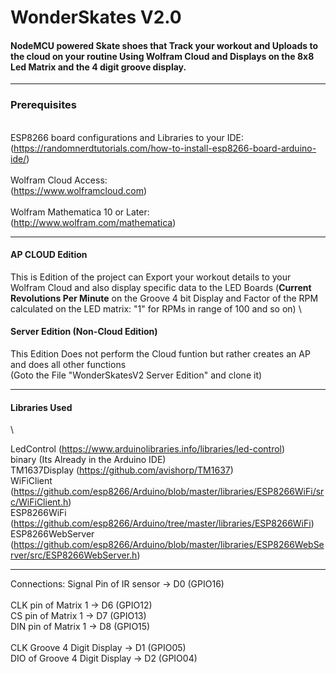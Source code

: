 # WonderSkates V2.0
#### NodeMCU powered Skate shoes that Track your workout and Uploads to the cloud on your routine Using Wolfram Cloud and Displays on the 8x8 Led Matrix and the 4 digit groove display.
_______________________________________________________________________________________________________________________


### Prerequisites
 \
ESP8266 board configurations and Libraries to your IDE: \
(https://randomnerdtutorials.com/how-to-install-esp8266-board-arduino-ide/) \
 \
Wolfram Cloud Access: \
(https://www.wolframcloud.com) \
 \
Wolfram Mathematica 10 or Later: \
(http://www.wolfram.com/mathematica)
 
______________________________________________________________________________________________________________________

#### AP CLOUD Edition
This is Edition of the project can Export your workout details to your Wolfram Cloud and also display specific data to the LED Boards (__Current Revolutions Per Minute__ on the Groove 4 bit Display and Factor of the RPM calculated on the LED matrix: "1" for RPMs in range of 100 and so on)
 \
#### Server Edition (Non-Cloud Edition)
This Edition Does not perform the Cloud funtion but rather creates an AP and does all other functions \
(Goto the File "WonderSkatesV2 Server Edition" and clone it) 
______________________________________________________________________________________________________________________
#### Libraries Used
 \

LedControl (https://www.arduinolibraries.info/libraries/led-control) \
binary (Its Already in the Arduino IDE) \
TM1637Display (https://github.com/avishorp/TM1637) \
WiFiClient (https://github.com/esp8266/Arduino/blob/master/libraries/ESP8266WiFi/src/WiFiClient.h) \
ESP8266WiFi (https://github.com/esp8266/Arduino/tree/master/libraries/ESP8266WiFi) \
ESP8266WebServer (https://github.com/esp8266/Arduino/blob/master/libraries/ESP8266WebServer/src/ESP8266WebServer.h) 

________________________________________________________________________________

Connections:
Signal Pin of IR sensor -> D0 (GPIO16) \
 \
CLK pin of Matrix 1 -> D6 (GPIO12)  \
CS pin of Matrix 1 -> D7 (GPIO13)   \
DIN pin of Matrix 1 -> D8 (GPIO15)  \
 \
CLK Groove 4 Digit Display -> D1 (GPIO05) \
DIO of Groove 4 Digit Display -> D2 (GPIO04) 
